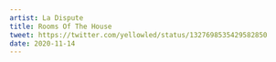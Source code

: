 ```yaml
---
artist: La Dispute
title: Rooms Of The House
tweet: https://twitter.com/yellowled/status/1327698535429582850
date: 2020-11-14
---
```

